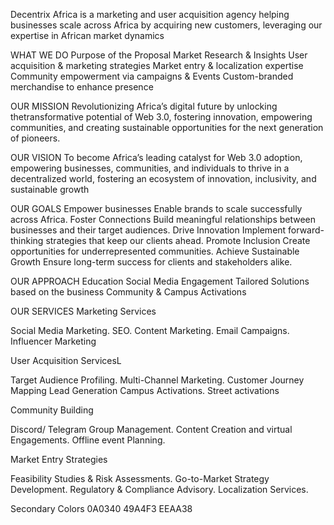 Decentrix Africa is a marketing and
user acquisition agency helping
businesses scale across Africa
by acquiring new customers, leveraging
our expertise in
African market dynamics



WHAT WE DO
Purpose of the Proposal
Market Research & Insights
User acquisition & marketing strategies
Market entry & localization expertise
Community empowerment via campaigns & Events
Custom-branded merchandise to enhance presence

OUR MISSION
Revolutionizing Africa’s digital future by unlocking
thetransformative potential of Web 3.0, fostering innovation,
empowering communities, and creating sustainable opportunities
for the next generation of pioneers.

OUR VISION
To become Africa’s leading catalyst for Web 3.0 adoption,
empowering businesses, communities, and individuals to thrive in a
decentralized world, fostering an ecosystem of innovation, inclusivity,
and sustainable growth

OUR GOALS
Empower businesses
Enable brands to scale successfully across Africa.
Foster Connections
Build meaningful relationships between businesses and their target audiences.
Drive Innovation
Implement forward-thinking strategies that keep our clients ahead.
Promote Inclusion
Create opportunities for underrepresented communities.
Achieve Sustainable Growth
Ensure long-term success for clients and stakeholders alike.

OUR APPROACH
Education
Social Media Engagement
Tailored Solutions based on the business
Community & Campus Activations

OUR SERVICES 
Marketing Services

Social Media Marketing.
SEO.
Content Marketing.
Email Campaigns.
Influencer Marketing

User Acquisition ServicesL

Target Audience Profiling.
Multi-Channel Marketing.
Customer Journey Mapping
Lead Generation
Campus Activations.
Street activations

Community Building

Discord/ Telegram Group
Management.
Content Creation and virtual
Engagements.
Offline event Planning.

Market Entry Strategies

Feasibility Studies & Risk Assessments.
Go-to-Market Strategy Development.
Regulatory & Compliance Advisory.
Localization Services.

Secondary Colors
0A0340
49A4F3
EEAA38